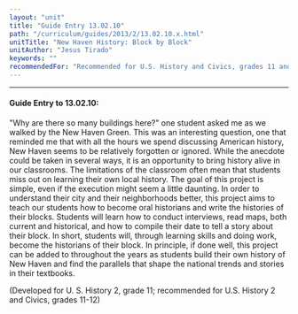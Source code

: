 ```yaml
---
layout: "unit"
title: "Guide Entry 13.02.10"
path: "/curriculum/guides/2013/2/13.02.10.x.html"
unitTitle: "New Haven History: Block by Block"
unitAuthor: "Jesus Tirado"
keywords: ""
recommendedFor: "Recommended for U.S. History and Civics, grades 11 and 12"
---
```

<body>
<hr/>
<h4>
Guide Entry to 13.02.10:
</h4>
<p>
"Why are there so many buildings here?" one student asked me as we walked by the New Haven Green.  This was an interesting question, one that reminded me that with all the hours we spend discussing American history, New Haven seems to be relatively forgotten or ignored.  While the anecdote could be taken in several ways, it is an opportunity to bring history alive in our classrooms.  The limitations of the classroom often mean that students miss out on learning their own local history.  The goal of this project is simple, even if the execution might seem a little daunting.  In order to understand their city and their neighborhoods better, this project aims to teach our students how to become oral historians and write the histories of their blocks.  Students will learn how to conduct interviews, read maps, both current and historical, and how to compile their date to tell a story about their block.  In short, students will, through learning skills and doing work, become the historians of their block.  In principle, if done well, this project can be added to throughout the years as students build their own history of New Haven and find the parallels that shape the national trends and stories in their textbooks.
</p>
<p>
(Developed for U. S. History 2, grade 11; recommended for U.S. History 2 and Civics, grades 11-12)
</p>
</body>